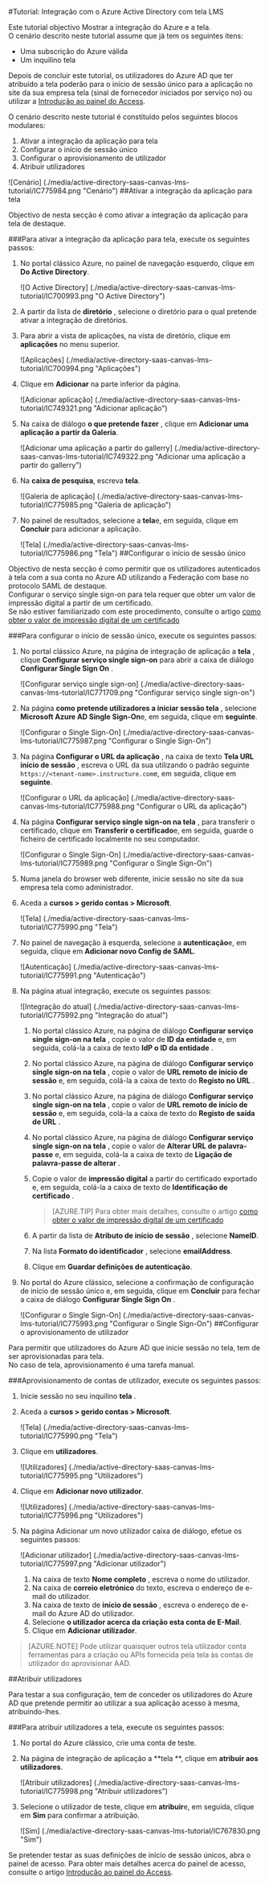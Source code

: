 <properties
    pageTitle="Tutorial: Integração com o Azure Active Directory com tela LMS | Microsoft Azure" 
    description="Saiba como utilizar tela LMS com o Azure Active Directory para permitir o início de sessão único, aprovisionamento automatizado e mais!" 
    services="active-directory" 
    authors="jeevansd"  
    documentationCenter="na" 
    manager="femila"/>
<tags 
    ms.service="active-directory" 
    ms.devlang="na" 
    ms.topic="article" 
    ms.tgt_pltfrm="na" 
    ms.workload="identity" 
    ms.date="09/29/2016" 
    ms.author="jeedes" />

#<a name="tutorial-azure-active-directory-integration-with-canvas-lms"></a>Tutorial: Integração com o Azure Active Directory com tela LMS

Este tutorial objectivo Mostrar a integração do Azure e a tela.  
O cenário descrito neste tutorial assume que já tem os seguintes itens:

-   Uma subscrição do Azure válida
-   Um inquilino tela

Depois de concluir este tutorial, os utilizadores do Azure AD que ter atribuído a tela poderão para o início de sessão único para a aplicação no site da sua empresa tela (sinal de fornecedor iniciados por serviço no) ou utilizar a [Introdução ao painel do Access](active-directory-saas-access-panel-introduction.md).

O cenário descrito neste tutorial é constituído pelos seguintes blocos modulares:

1.  Ativar a integração da aplicação para tela
2.  Configurar o início de sessão único
3.  Configurar o aprovisionamento de utilizador
4.  Atribuir utilizadores

![Cenário] (./media/active-directory-saas-canvas-lms-tutorial/IC775984.png "Cenário")
##<a name="enabling-the-application-integration-for-canvas"></a>Ativar a integração da aplicação para tela

Objectivo de nesta secção é como ativar a integração da aplicação para tela de destaque.

###<a name="to-enable-the-application-integration-for-canvas-perform-the-following-steps"></a>Para ativar a integração da aplicação para tela, execute os seguintes passos:

1.  No portal clássico Azure, no painel de navegação esquerdo, clique em **Do Active Directory**.

    ![O Active Directory] (./media/active-directory-saas-canvas-lms-tutorial/IC700993.png "O Active Directory")

2.  A partir da lista de **diretório** , selecione o diretório para o qual pretende ativar a integração de diretórios.

3.  Para abrir a vista de aplicações, na vista de diretório, clique em **aplicações** no menu superior.

    ![Aplicações] (./media/active-directory-saas-canvas-lms-tutorial/IC700994.png "Aplicações")

4.  Clique em **Adicionar** na parte inferior da página.

    ![Adicionar aplicação] (./media/active-directory-saas-canvas-lms-tutorial/IC749321.png "Adicionar aplicação")

5.  Na caixa de diálogo **o que pretende fazer** , clique em **Adicionar uma aplicação a partir da Galeria**.

    ![Adicionar uma aplicação a partir do gallerry] (./media/active-directory-saas-canvas-lms-tutorial/IC749322.png "Adicionar uma aplicação a partir do gallerry")

6.  Na **caixa de pesquisa**, escreva **tela**.

    ![Galeria de aplicação] (./media/active-directory-saas-canvas-lms-tutorial/IC775985.png "Galeria de aplicação")

7.  No painel de resultados, selecione a **tela**e, em seguida, clique em **Concluir** para adicionar a aplicação.

    ![Tela] (./media/active-directory-saas-canvas-lms-tutorial/IC775986.png "Tela")
##<a name="configuring-single-sign-on"></a>Configurar o início de sessão único

Objectivo de nesta secção é como permitir que os utilizadores autenticados à tela com a sua conta no Azure AD utilizando a Federação com base no protocolo SAML de destaque.  
Configurar o serviço single sign-on para tela requer que obter um valor de impressão digital a partir de um certificado.  
Se não estiver familiarizado com este procedimento, consulte o artigo [como obter o valor de impressão digital de um certificado](http://youtu.be/YKQF266SAxI)

###<a name="to-configure-single-sign-on-perform-the-following-steps"></a>Para configurar o início de sessão único, execute os seguintes passos:

1.  No portal clássico Azure, na página de integração de aplicação a **tela** , clique **Configurar serviço single sign-on** para abrir a caixa de diálogo **Configurar Single Sign On** .

    ![Configurar serviço single sign-on] (./media/active-directory-saas-canvas-lms-tutorial/IC771709.png "Configurar serviço single sign-on")

2.  Na página **como pretende utilizadores a iniciar sessão tela** , selecione **Microsoft Azure AD Single Sign-On**e, em seguida, clique em **seguinte**.

    ![Configurar o Single Sign-On] (./media/active-directory-saas-canvas-lms-tutorial/IC775987.png "Configurar o Single Sign-On")

3.  Na página **Configurar o URL da aplicação** , na caixa de texto **Tela URL início de sessão** , escreva o URL da sua utilizando o padrão seguinte `https://<tenant-name>.instructure.com`e, em seguida, clique em **seguinte**.

    ![Configurar o URL da aplicação] (./media/active-directory-saas-canvas-lms-tutorial/IC775988.png "Configurar o URL da aplicação")

4.  Na página **Configurar serviço single sign-on na tela** , para transferir o certificado, clique em **Transferir o certificado**e, em seguida, guarde o ficheiro de certificado localmente no seu computador.

    ![Configurar o Single Sign-On] (./media/active-directory-saas-canvas-lms-tutorial/IC775989.png "Configurar o Single Sign-On")

5.  Numa janela do browser web diferente, inicie sessão no site da sua empresa tela como administrador.

6.  Aceda a **cursos \> gerido contas \> Microsoft**.

    ![Tela] (./media/active-directory-saas-canvas-lms-tutorial/IC775990.png "Tela")

7.  No painel de navegação à esquerda, selecione a **autenticação**e, em seguida, clique em **Adicionar novo Config de SAML**.

    ![Autenticação] (./media/active-directory-saas-canvas-lms-tutorial/IC775991.png "Autenticação")

8.  Na página atual integração, execute os seguintes passos:

    ![Integração do atual] (./media/active-directory-saas-canvas-lms-tutorial/IC775992.png "Integração do atual")

    1.  No portal clássico Azure, na página de diálogo **Configurar serviço single sign-on na tela** , copie o valor de **ID da entidade** e, em seguida, colá-la a caixa de texto **IdP o ID da entidade** .
    2.  No portal clássico Azure, na página de diálogo **Configurar serviço single sign-on na tela** , copie o valor de **URL remoto de início de sessão** e, em seguida, colá-la a caixa de texto do **Registo no URL** .
    3.  No portal clássico Azure, na página de diálogo **Configurar serviço single sign-on na tela** , copie o valor de **URL remoto de início de sessão** e, em seguida, colá-la a caixa de texto do **Registo de saída de URL** .
    4.  No portal clássico Azure, na página de diálogo **Configurar serviço single sign-on na tela** , copie o valor de **Alterar URL de palavra-passe** e, em seguida, colá-la a caixa de texto de **Ligação de palavra-passe de alterar** .
    5.  Copie o valor de **impressão digital** a partir do certificado exportado e, em seguida, colá-la a caixa de texto de **Identificação de certificado** .  

        >[AZURE.TIP] Para obter mais detalhes, consulte o artigo [como obter o valor de impressão digital de um certificado](http://youtu.be/YKQF266SAxI)

    6.  A partir da lista de **Atributo de início de sessão** , selecione **NameID**.
    7.  Na lista **Formato do identificador** , selecione **emailAddress**.
    8.  Clique em **Guardar definições de autenticação**.

9.  No portal do Azure clássico, selecione a confirmação de configuração de início de sessão único e, em seguida, clique em **Concluir** para fechar a caixa de diálogo **Configurar Single Sign On** .

    ![Configurar o Single Sign-On] (./media/active-directory-saas-canvas-lms-tutorial/IC775993.png "Configurar o Single Sign-On")
##<a name="configuring-user-provisioning"></a>Configurar o aprovisionamento de utilizador

Para permitir que utilizadores do Azure AD que inicie sessão no tela, tem de ser aprovisionadas para tela.  
No caso de tela, aprovisionamento é uma tarefa manual.

###<a name="to-provision-a-user-accounts-perform-the-following-steps"></a>Aprovisionamento de contas de utilizador, execute os seguintes passos:

1.  Inicie sessão no seu inquilino **tela** .

2.  Aceda a **cursos \> gerido contas \> Microsoft**.

    ![Tela] (./media/active-directory-saas-canvas-lms-tutorial/IC775990.png "Tela")

3.  Clique em **utilizadores**.

    ![Utilizadores] (./media/active-directory-saas-canvas-lms-tutorial/IC775995.png "Utilizadores")

4.  Clique em **Adicionar novo utilizador**.

    ![Utilizadores] (./media/active-directory-saas-canvas-lms-tutorial/IC775996.png "Utilizadores")

5.  Na página Adicionar um novo utilizador caixa de diálogo, efetue os seguintes passos:

    ![Adicionar utilizador] (./media/active-directory-saas-canvas-lms-tutorial/IC775997.png "Adicionar utilizador")

    1.  Na caixa de texto **Nome completo** , escreva o nome do utilizador.
    2.  Na caixa de **correio eletrónico** do texto, escreva o endereço de e-mail do utilizador.
    3.  Na caixa de texto de **início de sessão** , escreva o endereço de e-mail do Azure AD do utilizador.
    4.  Selecione **o utilizador acerca da criação esta conta de E-Mail**.
    5.  Clique em **Adicionar utilizador**.

>[AZURE.NOTE] Pode utilizar quaisquer outros tela utilizador conta ferramentas para a criação ou APIs fornecida pela tela às contas de utilizador do aprovisionar AAD.

##<a name="assigning-users"></a>Atribuir utilizadores

Para testar a sua configuração, tem de conceder os utilizadores do Azure AD que pretende permitir ao utilizar a sua aplicação acesso à mesma, atribuindo-lhes.

###<a name="to-assign-users-to-canvas-perform-the-following-steps"></a>Para atribuir utilizadores a tela, execute os seguintes passos:

1.  No portal do Azure clássico, crie uma conta de teste.

2.  Na página de integração de aplicação a **tela **, clique em **atribuir aos utilizadores**.

    ![Atribuir utilizadores] (./media/active-directory-saas-canvas-lms-tutorial/IC775998.png "Atribuir utilizadores")

3.  Selecione o utilizador de teste, clique em **atribuir**e, em seguida, clique em **Sim** para confirmar a atribuição.

    ![Sim] (./media/active-directory-saas-canvas-lms-tutorial/IC767830.png "Sim")

Se pretender testar as suas definições de início de sessão únicos, abra o painel de acesso. Para obter mais detalhes acerca do painel de acesso, consulte o artigo [Introdução ao painel do Access](active-directory-saas-access-panel-introduction.md).
